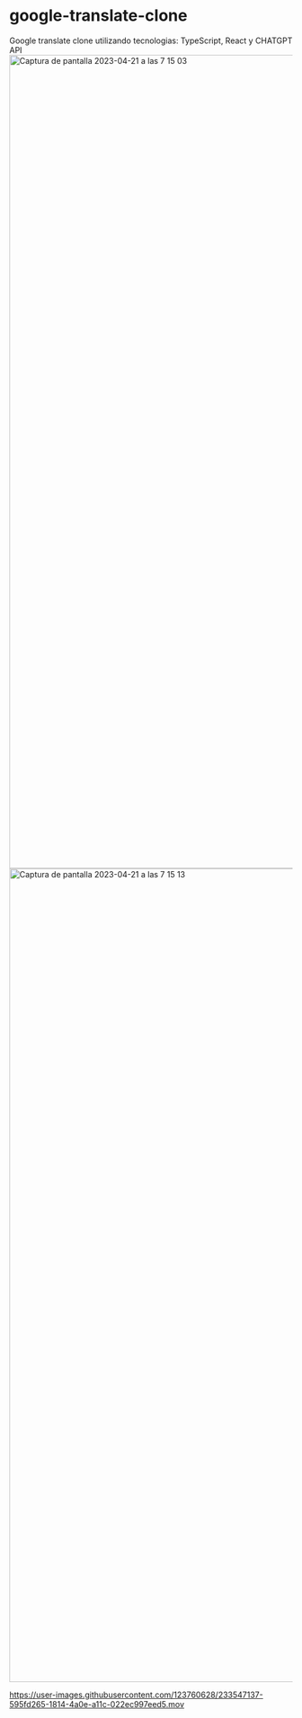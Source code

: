 # google-translate-clone
Google translate clone utilizando tecnologias: TypeScript, React y CHATGPT API
<img width="1448" alt="Captura de pantalla 2023-04-21 a las 7 15 03" src="https://user-images.githubusercontent.com/123760628/233546810-6fd3d161-4895-46f6-92ba-caf53c2cd95b.png">
<img width="1448" alt="Captura de pantalla 2023-04-21 a las 7 15 13" src="https://user-images.githubusercontent.com/123760628/233546821-d93aa5ab-db50-4d2b-8785-76753c13f9ad.png">

https://user-images.githubusercontent.com/123760628/233547137-595fd265-1814-4a0e-a11c-022ec997eed5.mov

